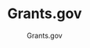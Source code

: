 ---
layout: resources-landing
title: "Grants.gov"
subtitle: "Grants.gov"
filters: federal-financial-assistance uniform-guidance:-2-cfr-200 website federal-agency
external_url: https://www.grants.gov/
---